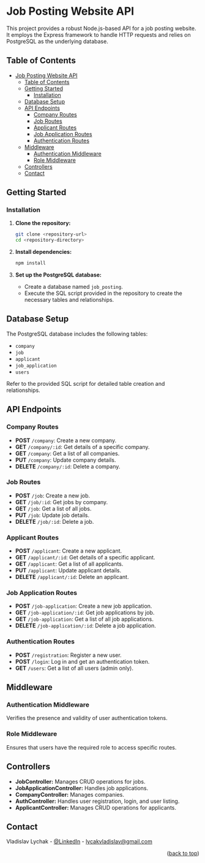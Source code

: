 # Job Posting Website API

This project provides a robust Node.js-based API for a job posting website. It employs the Express framework to handle HTTP requests and relies on PostgreSQL as the underlying database.

## Table of Contents

- [Job Posting Website API](#job-posting-website-api)
  - [Table of Contents](#table-of-contents)
  - [Getting Started](#getting-started)
    - [Installation](#installation)
  - [Database Setup](#database-setup)
  - [API Endpoints](#api-endpoints)
    - [Company Routes](#company-routes)
    - [Job Routes](#job-routes)
    - [Applicant Routes](#applicant-routes)
    - [Job Application Routes](#job-application-routes)
    - [Authentication Routes](#authentication-routes)
  - [Middleware](#middleware)
    - [Authentication Middleware](#authentication-middleware)
    - [Role Middleware](#role-middleware)
  - [Controllers](#controllers)
  - [Contact](#contact)

## Getting Started

### Installation

1. **Clone the repository:**

   ```bash
   git clone <repository-url>
   cd <repository-directory>
   ```

2. **Install dependencies:**

   ```bash
   npm install
   ```

3. **Set up the PostgreSQL database:**

   - Create a database named `job_posting`.
   - Execute the SQL script provided in the repository to create the necessary tables and relationships.

## Database Setup

The PostgreSQL database includes the following tables:

- `company`
- `job`
- `applicant`
- `job_application`
- `users`

Refer to the provided SQL script for detailed table creation and relationships.

## API Endpoints

### Company Routes

- **POST** `/company`: Create a new company.
- **GET** `/company/:id`: Get details of a specific company.
- **GET** `/company`: Get a list of all companies.
- **PUT** `/company`: Update company details.
- **DELETE** `/company/:id`: Delete a company.

### Job Routes

- **POST** `/job`: Create a new job.
- **GET** `/job/:id`: Get jobs by company.
- **GET** `/job`: Get a list of all jobs.
- **PUT** `/job`: Update job details.
- **DELETE** `/job/:id`: Delete a job.

### Applicant Routes

- **POST** `/applicant`: Create a new applicant.
- **GET** `/applicant/:id`: Get details of a specific applicant.
- **GET** `/applicant`: Get a list of all applicants.
- **PUT** `/applicant`: Update applicant details.
- **DELETE** `/applicant/:id`: Delete an applicant.

### Job Application Routes

- **POST** `/job-application`: Create a new job application.
- **GET** `/job-application/:id`: Get job applications by job.
- **GET** `/job-application`: Get a list of all job applications.
- **DELETE** `/job-application/:id`: Delete a job application.

### Authentication Routes

- **POST** `/registration`: Register a new user.
- **POST** `/login`: Log in and get an authentication token.
- **GET** `/users`: Get a list of all users (admin only).

<!-- Continue with other route documentation -->

## Middleware

### Authentication Middleware

Verifies the presence and validity of user authentication tokens.

### Role Middleware

Ensures that users have the required role to access specific routes.

## Controllers

- **JobController:** Manages CRUD operations for jobs.
- **JobApplicationController:** Handles job applications.
- **CompanyController:** Manages companies.
- **AuthController:** Handles user registration, login, and user listing.
- **ApplicantController:** Manages CRUD operations for applicants.

## Contact

Vladislav Lychak - [@LinkedIn](https://www.linkedin.com/in/vladislav-lychak/) - lycakvladislav@gmail.com

<p align="right">(<a href="#readme-top">back to top</a>)</p>
